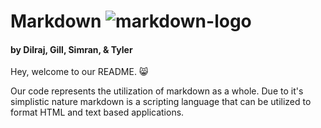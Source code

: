 ﻿# Markdown ![markdown-logo](https://plugins.jetbrains.com/files/18897/166369/icon/pluginIcon.svg)
  
#### by Dilraj, Gill, Simran, & Tyler

Hey, welcome to our README. 😸
  
Our code represents the utilization of markdown as a whole.
Due to it's simplistic nature markdown is a scripting language that can be utilized to format HTML and text based applications. 
